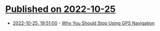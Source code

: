 # [Published on 2022-10-25](index.md)

* [2022-10-25, 19:51:00](https://soylentnews.org/article.pl?sid=22/10/25/0237216&from=rss) - [Why You Should Stop Using GPS Navigation](https://soylentnews.org/article.pl?sid=22/10/25/0237216&from=rss)
